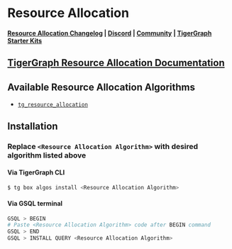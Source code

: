 
# Resource Allocation

#### [Resource Allocation Changelog](https://github.com/tigergraph/gsql-graph-algorithms/blob/master/algorithms/Topological_Link_Prediction/resource_allocation/CHANGELOG.md) | [Discord](https://discord.gg/vFbmPyvJJN) | [Community](https://community.tigergraph.com) | [TigerGraph Starter Kits](https://github.com/zrougamed/TigerGraph-Starter-Kits-Parser)

## [TigerGraph Resource Allocation Documentation](https://docs.tigergraph.com/graph-ml/current/link-prediction/resource-allocation)

## Available Resource Allocation Algorithms 

* [`tg_resource_allocation`](https://github.com/tigergraph/gsql-graph-algorithms/blob/master/algorithms/Topological%20Link%20Prediction/resource_allocation/tg_resource_allocation.gsql)

## Installation 

### Replace `<Resource Allocation Algorithm>` with desired algorithm listed above 

#### Via TigerGraph CLI

```bash
$ tg box algos install <Resource Allocation Algorithm>
```

#### Via GSQL terminal

```bash
GSQL > BEGIN
# Paste <Resource Allocation Algorithm> code after BEGIN command
GSQL > END 
GSQL > INSTALL QUERY <Resource Allocation Algorithm>
```
